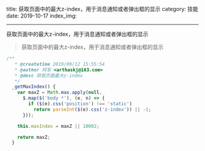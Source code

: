 title: 获取页面中的最大z-index，用于消息通知或者弹出框的显示
category: 技能
date: 2019-10-17
index_img: 

---

获取页面中的最大z-index，用于消息通知或者弹出框的显示

<!--more-->

> 获取页面中的最大z-index，用于消息通知或者弹出框的显示

```js
/**
   * @createtime 2019/09/12 15:55:54
   * @author 柯军 <arthaskj@163.com>
   * @desc 获取页面最大z-index
   */
  _getMaxIndex() {
    var maxZ = Math.max.apply(null,
      $.map($('body *'), (e, n) => {
        if ($(e).css('position') !== 'static')
          return parseInt($(e).css('z-index')) || -1;
      }));

    this.maxIndex = maxZ || 10002;

    return maxZ;
  }
```

